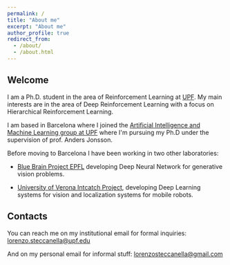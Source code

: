 ```yaml
---
permalink: /
title: "About me"
excerpt: "About me"
author_profile: true
redirect_from: 
  - /about/
  - /about.html
---
```

## Welcome

I am a Ph.D. student in the area of Reinforcement Learning at [UPF](https://www.upf.edu/). My main interests are in the area of Deep Reinforcement Learning with a focus on Hierarchical Reinforcement Learning.

I am based in Barcelona where I joined the [Artificial Intelligence and Machine Learning group at UPF](https://www.upf.edu/web/ai-ml) where I'm pursuing my Ph.D under the supervision of prof. Anders Jonsson.

Before moving to Barcelona I have been working in two other laboratories:

- [Blue Brain Project EPFL](https://bluebrain.epfl.ch/) developing Deep Neural Network for generative vision problems.

- [University of Verona Intcatch Project](http://intcatch.eu/), developing Deep Learning systems for vision and localization systems for mobile robots.



## Contacts

You can reach me on my institutional email for formal inquiries: <lorenzo.steccanella@upf.edu>

And on my personal email for informal stuff: <lorenzosteccanella@gmail.com>



